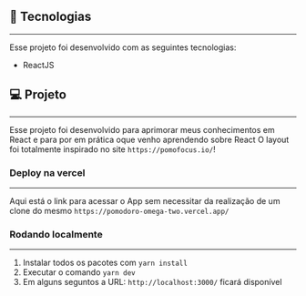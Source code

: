 <!-- <h1 align="center">
  <img alt="My Money App" title="My Money App" src="./public/img/demo.gif" />
</h1> -->

## 🚀 Tecnologias

---

Esse projeto foi desenvolvido com as seguintes tecnologias:

- ReactJS

## 💻 Projeto

---

Esse projeto foi desenvolvido para aprimorar meus conhecimentos em React e para por em prática oque venho aprendendo sobre React
O layout foi totalmente inspirado no site `https://pomofocus.io/`!

### Deploy na vercel

---

Aqui está o link para acessar o App sem necessitar da realização de um clone do mesmo `https://pomodoro-omega-two.vercel.app/`

### Rodando localmente

---

1. Instalar todos os pacotes com `yarn install`
2. Executar o comando `yarn dev`
3. Em alguns seguntos a URL: `http://localhost:3000/` ficará disponível
